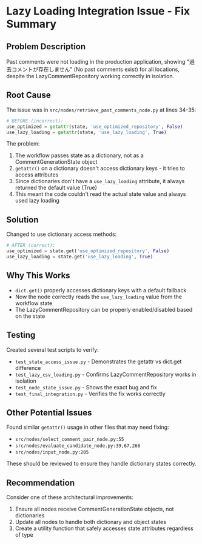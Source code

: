 # Lazy Loading Integration Issue - Fix Summary

## Problem Description

Past comments were not loading in the production application, showing "過去コメントが存在しません" (No past comments exist) for all locations, despite the LazyCommentRepository working correctly in isolation.

## Root Cause

The issue was in `src/nodes/retrieve_past_comments_node.py` at lines 34-35:

```python
# BEFORE (incorrect):
use_optimized = getattr(state, 'use_optimized_repository', False)
use_lazy_loading = getattr(state, 'use_lazy_loading', True)
```

The problem:
1. The workflow passes state as a dictionary, not as a CommentGenerationState object
2. `getattr()` on a dictionary doesn't access dictionary keys - it tries to access attributes
3. Since dictionaries don't have a `use_lazy_loading` attribute, it always returned the default value (True)
4. This meant the code couldn't read the actual state value and always used lazy loading

## Solution

Changed to use dictionary access methods:

```python
# AFTER (correct):
use_optimized = state.get('use_optimized_repository', False)
use_lazy_loading = state.get('use_lazy_loading', True)
```

## Why This Works

- `dict.get()` properly accesses dictionary keys with a default fallback
- Now the node correctly reads the `use_lazy_loading` value from the workflow state
- The LazyCommentRepository can be properly enabled/disabled based on the state

## Testing

Created several test scripts to verify:
- `test_state_access_issue.py` - Demonstrates the getattr vs dict.get difference
- `test_lazy_csv_loading.py` - Confirms LazyCommentRepository works in isolation
- `test_node_state_issue.py` - Shows the exact bug and fix
- `test_final_integration.py` - Verifies the fix works correctly

## Other Potential Issues

Found similar `getattr()` usage in other files that may need fixing:
- `src/nodes/select_comment_pair_node.py:55`
- `src/nodes/evaluate_candidate_node.py:39,67,268`
- `src/nodes/input_node.py:205`

These should be reviewed to ensure they handle dictionary states correctly.

## Recommendation

Consider one of these architectural improvements:
1. Ensure all nodes receive CommentGenerationState objects, not dictionaries
2. Update all nodes to handle both dictionary and object states
3. Create a utility function that safely accesses state attributes regardless of type
